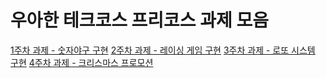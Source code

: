 # 우아한 테크코스 프리코스 과제 모음
[1주차 과제 - 숫자야구 구현](./java-baseball-6)
[2주차 과제 - 레이싱 게임 구현](./java-racingcar-6)
[3주차 과제 - 로또 시스템 구현](./java-lotto-6)
[4주차 과제 - 크리스마스 프로모션](./java-christmas-6)